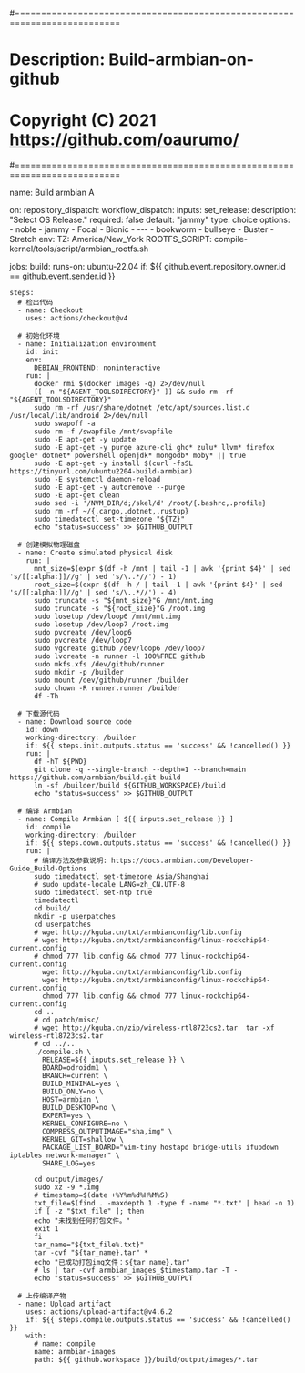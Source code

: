 
#==========================================================================
# Description: Build-armbian-on-github
# Copyright (C) 2021 https://github.com/oaurumo/
#==========================================================================

name: Build armbian A

on:
  repository_dispatch:
  workflow_dispatch:
    inputs:
      set_release:
        description: "Select OS Release."
        required: false
        default: "jammy"
        type: choice
        options:          
          - noble
          - jammy
          - Focal
          - Bionic
          - ---
          - bookworm
          - bullseye
          - Buster
          - Stretch
env:
  TZ: America/New_York
  ROOTFS_SCRIPT: compile-kernel/tools/script/armbian_rootfs.sh

jobs:
  build:
    runs-on: ubuntu-22.04
    if: ${{ github.event.repository.owner.id == github.event.sender.id }}

    steps:
      # 检出代码
      - name: Checkout
        uses: actions/checkout@v4

      # 初始化环境
      - name: Initialization environment
        id: init
        env:
          DEBIAN_FRONTEND: noninteractive
        run: |
          docker rmi $(docker images -q) 2>/dev/null
          [[ -n "${AGENT_TOOLSDIRECTORY}" ]] && sudo rm -rf "${AGENT_TOOLSDIRECTORY}"
          sudo rm -rf /usr/share/dotnet /etc/apt/sources.list.d /usr/local/lib/android 2>/dev/null
          sudo swapoff -a
          sudo rm -f /swapfile /mnt/swapfile
          sudo -E apt-get -y update
          sudo -E apt-get -y purge azure-cli ghc* zulu* llvm* firefox google* dotnet* powershell openjdk* mongodb* moby* || true
          sudo -E apt-get -y install $(curl -fsSL https://tinyurl.com/ubuntu2204-build-armbian)
          sudo -E systemctl daemon-reload
          sudo -E apt-get -y autoremove --purge
          sudo -E apt-get clean
          sudo sed -i '/NVM_DIR/d;/skel/d' /root/{.bashrc,.profile}
          sudo rm -rf ~/{.cargo,.dotnet,.rustup}
          sudo timedatectl set-timezone "${TZ}"
          echo "status=success" >> $GITHUB_OUTPUT

      # 创建模拟物理磁盘
      - name: Create simulated physical disk
        run: |
          mnt_size=$(expr $(df -h /mnt | tail -1 | awk '{print $4}' | sed 's/[[:alpha:]]//g' | sed 's/\..*//') - 1)
          root_size=$(expr $(df -h / | tail -1 | awk '{print $4}' | sed 's/[[:alpha:]]//g' | sed 's/\..*//') - 4)
          sudo truncate -s "${mnt_size}"G /mnt/mnt.img
          sudo truncate -s "${root_size}"G /root.img
          sudo losetup /dev/loop6 /mnt/mnt.img
          sudo losetup /dev/loop7 /root.img
          sudo pvcreate /dev/loop6
          sudo pvcreate /dev/loop7
          sudo vgcreate github /dev/loop6 /dev/loop7
          sudo lvcreate -n runner -l 100%FREE github
          sudo mkfs.xfs /dev/github/runner
          sudo mkdir -p /builder
          sudo mount /dev/github/runner /builder
          sudo chown -R runner.runner /builder
          df -Th

      # 下载源代码
      - name: Download source code
        id: down
        working-directory: /builder
        if: ${{ steps.init.outputs.status == 'success' && !cancelled() }}
        run: |
          df -hT ${PWD}
          git clone -q --single-branch --depth=1 --branch=main https://github.com/armbian/build.git build
          ln -sf /builder/build ${GITHUB_WORKSPACE}/build
          echo "status=success" >> $GITHUB_OUTPUT

      # 编译 Armbian
      - name: Compile Armbian [ ${{ inputs.set_release }} ]
        id: compile
        working-directory: /builder
        if: ${{ steps.down.outputs.status == 'success' && !cancelled() }}
        run: |
          # 编译方法及参数说明: https://docs.armbian.com/Developer-Guide_Build-Options
          sudo timedatectl set-timezone Asia/Shanghai
          # sudo update-locale LANG=zh_CN.UTF-8
          sudo timedatectl set-ntp true
          timedatectl
          cd build/
          mkdir -p userpatches
          cd userpatches          
          # wget http://kguba.cn/txt/armbianconfig/lib.config
          # wget http://kguba.cn/txt/armbianconfig/linux-rockchip64-current.config
          # chmod 777 lib.config && chmod 777 linux-rockchip64-current.config
            wget http://kguba.cn/txt/armbianconfig/lib.config
            wget http://kguba.cn/txt/armbianconfig/linux-rockchip64-current.config
            chmod 777 lib.config && chmod 777 linux-rockchip64-current.config
          cd ..
          # cd patch/misc/
          # wget http://kguba.cn/zip/wireless-rtl8723cs2.tar  tar -xf wireless-rtl8723cs2.tar
          # cd ../..          
          ./compile.sh \
            RELEASE=${{ inputs.set_release }} \
            BOARD=odroidm1 \
            BRANCH=current \
            BUILD_MINIMAL=yes \
            BUILD_ONLY=no \
            HOST=armbian \
            BUILD_DESKTOP=no \
            EXPERT=yes \
            KERNEL_CONFIGURE=no \
            COMPRESS_OUTPUTIMAGE="sha,img" \
            KERNEL_GIT=shallow \
            PACKAGE_LIST_BOARD="vim-tiny hostapd bridge-utils ifupdown iptables network-manager" \
            SHARE_LOG=yes

          cd output/images/          
          sudo xz -9 *.img
          # timestamp=$(date +%Y%m%d%H%M%S)
          txt_file=$(find . -maxdepth 1 -type f -name "*.txt" | head -n 1)
          if [ -z "$txt_file" ]; then
          echo "未找到任何打包文件。"
          exit 1
          fi
          tar_name="${txt_file%.txt}"           
          tar -cvf "${tar_name}.tar" *
          echo "已成功打包img文件：${tar_name}.tar"
          # ls | tar -cvf armbian_images_$timestamp.tar -T -   
          echo "status=success" >> $GITHUB_OUTPUT

      # 上传编译产物         
      - name: Upload artifact
        uses: actions/upload-artifact@v4.6.2
        if: ${{ steps.compile.outputs.status == 'success' && !cancelled() }}
        with:
          # name: compile
          name: armbian-images
          path: ${{ github.workspace }}/build/output/images/*.tar
